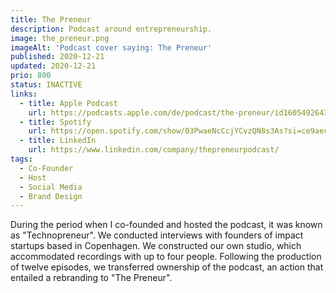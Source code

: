 ```yaml
---
title: The Preneur
description: Podcast around entrepreneurship.
image: the_preneur.png
imageAlt: 'Podcast cover saying: The Preneur'
published: 2020-12-21
updated: 2020-12-21
prio: 800
status: INACTIVE
links:
  - title: Apple Podcast
    url: https://podcasts.apple.com/de/podcast/the-preneur/id1605492643?l=en
  - title: Spotify
    url: https://open.spotify.com/show/03PwaeNcCcjYCvzQN8s3As?si=ce9aecdf8dbb4547&nd=1
  - title: LinkedIn
    url: https://www.linkedin.com/company/thepreneurpodcast/
tags:
  - Co-Founder
  - Host
  - Social Media
  - Brand Design
---
```


During the period when I co-founded and hosted the podcast, it was known as "Technopreneur". We conducted interviews with founders of impact startups based in Copenhagen. We constructed our own studio, which accommodated recordings with up to four people. Following the production of twelve episodes, we transferred ownership of the podcast, an action that entailed a rebranding to "The Preneur".
